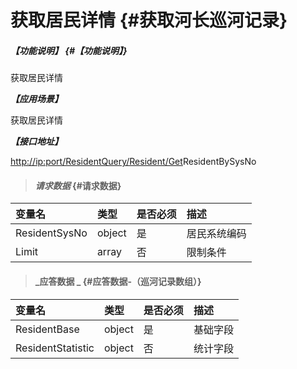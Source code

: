 # 获取居民详情 {#获取河长巡河记录}

##### _【功能说明】_ {#【功能说明】}

获取居民详情

_**【应用场景】**_

获取居民详情

_**【接口地址】**_

[http://ip:port/ResidentQuery/Resident/Get](http://ip:port/HMQuery/PatrolRiver/GetPatrolRivers)ResidentBySysNo

> #### _请求数据_ {#请求数据}

| 变量名 | 类型 | 是否必须 | 描述 |
| :--- | :--- | :--- | :--- |
| ResidentSysNo | object | 是 | 居民系统编码 |
| Limit | array | 否 | 限制条件 |

> #### _应答数据 _ {#应答数据-（巡河记录数组）}

| 变量名 | 类型 | 是否必须 | 描述 |
| :--- | :--- | :--- | :--- |
| ResidentBase | object | 是 | 基础字段 |
| ResidentStatistic | object | 否 | 统计字段 |



